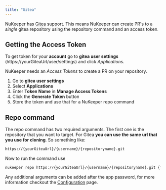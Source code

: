 ```yaml
---
title: "Gitea"
---
```


NuKeeper has [Gitea](https://gitea.io/en-us/) support. This means NuKeeper can create PR's to a *single* gitea repository using the repository command and an access token.

## Getting the Access Token 

To get token for your **account** go to **gitea user settings** (https://yourGiteaUrl/user/settings) and click *Applications*. 

NuKeeper needs an *Access Tokens* to create a PR on your repository. 

1. Go to **gitea user settings**
1. Select **Applications**
1. Enter **Token Name** in **Manage Access Tokens**
1. Click the **Generate Token** button
1. Store the token and use that for a NuKeeper repo command

## Repo command

The repo command has two required arguments. The first one is the repository that you want to target. For Gitea **you can use the same url that you use for cloning**. So something like:

```sh
https://{yourGiteaUrl}/{username}/{repositoryname}.git
```

Now to run the command use

```sh
nukeeper repo https://{yourGiteaUrl}/{username}/{repositoryname}.git {Token}
```
Any additional arguments can be added after the app password, for more information checkout the [Configuration](/basics/configuration.md) page.
